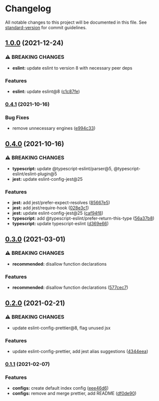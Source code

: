 # Changelog

All notable changes to this project will be documented in this file. See [standard-version](https://github.com/conventional-changelog/standard-version) for commit guidelines.

## [1.0.0](https://github.com/sulcata/sulcata-eslint-config/compare/v0.4.1...v1.0.0) (2021-12-24)


### ⚠ BREAKING CHANGES

* **eslint:** update eslint to version 8 with necessary peer deps

### Features

* **eslint:** update eslint@8 ([c1c87fe](https://github.com/sulcata/sulcata-eslint-config/commit/c1c87fe637d73e8b039d8369df4906dbd17c1e71))

### [0.4.1](https://github.com/sulcata/sulcata-eslint-config/compare/v0.4.0...v0.4.1) (2021-10-16)


### Bug Fixes

* remove unnecessary engines ([e994c33](https://github.com/sulcata/sulcata-eslint-config/commit/e994c33da71110a28a74e493f73813612729686b))

## [0.4.0](https://github.com/sulcata/sulcata-eslint-config/compare/v0.3.0...v0.4.0) (2021-10-16)


### ⚠ BREAKING CHANGES

* **typescript:** update @typescript-eslint/parser@5,
@typescript-eslint/eslint-plugin@5
* **jest:** update eslint-config-jest@25

### Features

* **jest:** add jest/prefer-expect-resolves ([85667e5](https://github.com/sulcata/sulcata-eslint-config/commit/85667e51e2c19116aa06a6d40379b562dd0ce0e8))
* **jest:** add jest/require-hook ([028e3c1](https://github.com/sulcata/sulcata-eslint-config/commit/028e3c17d28c1a1e6e702b7f3fa967680bdeecf3))
* **jest:** update eslint-config-jest@25 ([caf94f8](https://github.com/sulcata/sulcata-eslint-config/commit/caf94f8cf326b793a1013ed9cd1bd74e9f421b6f))
* **typescript:** add @typescript-eslint/prefer-return-this-type ([56a37b8](https://github.com/sulcata/sulcata-eslint-config/commit/56a37b8a3ace5277dc361121d1ffd5dc8058eed2))
* **typescript:** update typescript-eslint ([d369e66](https://github.com/sulcata/sulcata-eslint-config/commit/d369e662e6f3ff1276cda4539d9526b540b13f6d))

## [0.3.0](https://github.com/sulcata/sulcata-eslint-config/compare/v0.2.0...v0.3.0) (2021-03-01)


### ⚠ BREAKING CHANGES

* **recommended:** disallow function declarations

### Features

* **recommended:** disallow function declarations ([577cec7](https://github.com/sulcata/sulcata-eslint-config/commit/577cec72b5e558f54caa1f120e50f25e19da8cee))

## [0.2.0](https://github.com/sulcata/sulcata-eslint-config/compare/v0.1.1...v0.2.0) (2021-02-21)


### ⚠ BREAKING CHANGES

* update eslint-config-prettier@8, flag unused jsx

### Features

* update eslint-config-prettier, add jest alias suggestions ([4344eea](https://github.com/sulcata/sulcata-eslint-config/commit/4344eeac3851a2f4f7795dc29d3c440b530a3605))

### [0.1.1](https://github.com/sulcata/sulcata-eslint-config/compare/v0.0.1...v0.1.1) (2021-02-07)


### Features

* **configs:** create default index config ([eee46d6](https://github.com/sulcata/sulcata-eslint-config/commit/eee46d6c7a3a6785f5dec5f3876016a2ea0bddfb))
* **configs:** remove and merge prettier, add README ([df0de90](https://github.com/sulcata/sulcata-eslint-config/commit/df0de90a62b0e61e54752f0df808e1bde23901c6))
